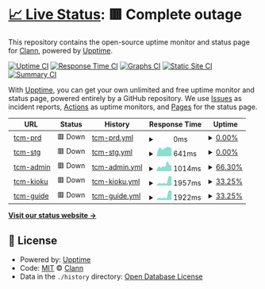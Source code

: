 # [📈 Live Status](https://clann-inc.github.io/tcm-upptime): <!--live status--> **🟥 Complete outage**

This repository contains the open-source uptime monitor and status page for [Clann](https://clann-inc.com/), powered by [Upptime](https://github.com/upptime/upptime).

[![Uptime CI](https://github.com/clann-inc/tcm-upptime/workflows/Uptime%20CI/badge.svg)](https://github.com/clann-inc/tcm-upptime/actions?query=workflow%3A%22Uptime+CI%22)
[![Response Time CI](https://github.com/clann-inc/tcm-upptime/workflows/Response%20Time%20CI/badge.svg)](https://github.com/clann-inc/tcm-upptime/actions?query=workflow%3A%22Response+Time+CI%22)
[![Graphs CI](https://github.com/clann-inc/tcm-upptime/workflows/Graphs%20CI/badge.svg)](https://github.com/clann-inc/tcm-upptime/actions?query=workflow%3A%22Graphs+CI%22)
[![Static Site CI](https://github.com/clann-inc/tcm-upptime/workflows/Static%20Site%20CI/badge.svg)](https://github.com/clann-inc/tcm-upptime/actions?query=workflow%3A%22Static+Site+CI%22)
[![Summary CI](https://github.com/clann-inc/tcm-upptime/workflows/Summary%20CI/badge.svg)](https://github.com/clann-inc/tcm-upptime/actions?query=workflow%3A%22Summary+CI%22)

With [Upptime](https://upptime.js.org), you can get your own unlimited and free uptime monitor and status page, powered entirely by a GitHub repository. We use [Issues](https://github.com/clann-inc/tcm-upptime/issues) as incident reports, [Actions](https://github.com/clann-inc/tcm-upptime/actions) as uptime monitors, and [Pages](https://clann-inc.github.io/tcm-upptime) for the status page.

<!--start: status pages-->
<!-- This summary is generated by Upptime (https://github.com/upptime/upptime) -->
<!-- Do not edit this manually, your changes will be overwritten -->
<!-- prettier-ignore -->
| URL | Status | History | Response Time | Uptime |
| --- | ------ | ------- | ------------- | ------ |
| <img alt="" src="https://icons.duckduckgo.com/ip3/tcm-prd.clann.dev.ico" height="13"> [tcm-prd](https://tcm-prd.clann.dev/) | 🟥 Down | [tcm-prd.yml](https://github.com/clann-inc/tcm-upptime/commits/HEAD/history/tcm-prd.yml) | <details><summary><img alt="Response time graph" src="./graphs/tcm-prd/response-time-week.png" height="20"> 0ms</summary><br><a href="https://clann-inc.github.io/tcm-upptime/history/tcm-prd"><img alt="Response time 602" src="https://img.shields.io/endpoint?url=https%3A%2F%2Fraw.githubusercontent.com%2Fclann-inc%2Ftcm-upptime%2FHEAD%2Fapi%2Ftcm-prd%2Fresponse-time.json"></a><br><a href="https://clann-inc.github.io/tcm-upptime/history/tcm-prd"><img alt="24-hour response time 0" src="https://img.shields.io/endpoint?url=https%3A%2F%2Fraw.githubusercontent.com%2Fclann-inc%2Ftcm-upptime%2FHEAD%2Fapi%2Ftcm-prd%2Fresponse-time-day.json"></a><br><a href="https://clann-inc.github.io/tcm-upptime/history/tcm-prd"><img alt="7-day response time 0" src="https://img.shields.io/endpoint?url=https%3A%2F%2Fraw.githubusercontent.com%2Fclann-inc%2Ftcm-upptime%2FHEAD%2Fapi%2Ftcm-prd%2Fresponse-time-week.json"></a><br><a href="https://clann-inc.github.io/tcm-upptime/history/tcm-prd"><img alt="30-day response time 647" src="https://img.shields.io/endpoint?url=https%3A%2F%2Fraw.githubusercontent.com%2Fclann-inc%2Ftcm-upptime%2FHEAD%2Fapi%2Ftcm-prd%2Fresponse-time-month.json"></a><br><a href="https://clann-inc.github.io/tcm-upptime/history/tcm-prd"><img alt="1-year response time 602" src="https://img.shields.io/endpoint?url=https%3A%2F%2Fraw.githubusercontent.com%2Fclann-inc%2Ftcm-upptime%2FHEAD%2Fapi%2Ftcm-prd%2Fresponse-time-year.json"></a></details> | <details><summary><a href="https://clann-inc.github.io/tcm-upptime/history/tcm-prd">0.00%</a></summary><a href="https://clann-inc.github.io/tcm-upptime/history/tcm-prd"><img alt="All-time uptime 41.07%" src="https://img.shields.io/endpoint?url=https%3A%2F%2Fraw.githubusercontent.com%2Fclann-inc%2Ftcm-upptime%2FHEAD%2Fapi%2Ftcm-prd%2Fuptime.json"></a><br><a href="https://clann-inc.github.io/tcm-upptime/history/tcm-prd"><img alt="24-hour uptime 0.00%" src="https://img.shields.io/endpoint?url=https%3A%2F%2Fraw.githubusercontent.com%2Fclann-inc%2Ftcm-upptime%2FHEAD%2Fapi%2Ftcm-prd%2Fuptime-day.json"></a><br><a href="https://clann-inc.github.io/tcm-upptime/history/tcm-prd"><img alt="7-day uptime 0.00%" src="https://img.shields.io/endpoint?url=https%3A%2F%2Fraw.githubusercontent.com%2Fclann-inc%2Ftcm-upptime%2FHEAD%2Fapi%2Ftcm-prd%2Fuptime-week.json"></a><br><a href="https://clann-inc.github.io/tcm-upptime/history/tcm-prd"><img alt="30-day uptime 34.76%" src="https://img.shields.io/endpoint?url=https%3A%2F%2Fraw.githubusercontent.com%2Fclann-inc%2Ftcm-upptime%2FHEAD%2Fapi%2Ftcm-prd%2Fuptime-month.json"></a><br><a href="https://clann-inc.github.io/tcm-upptime/history/tcm-prd"><img alt="1-year uptime 41.07%" src="https://img.shields.io/endpoint?url=https%3A%2F%2Fraw.githubusercontent.com%2Fclann-inc%2Ftcm-upptime%2FHEAD%2Fapi%2Ftcm-prd%2Fuptime-year.json"></a></details>
| <img alt="" src="https://icons.duckduckgo.com/ip3/tcm-stg.clann.dev.ico" height="13"> [tcm-stg](https://tcm-stg.clann.dev/) | 🟥 Down | [tcm-stg.yml](https://github.com/clann-inc/tcm-upptime/commits/HEAD/history/tcm-stg.yml) | <details><summary><img alt="Response time graph" src="./graphs/tcm-stg/response-time-week.png" height="20"> 641ms</summary><br><a href="https://clann-inc.github.io/tcm-upptime/history/tcm-stg"><img alt="Response time 602" src="https://img.shields.io/endpoint?url=https%3A%2F%2Fraw.githubusercontent.com%2Fclann-inc%2Ftcm-upptime%2FHEAD%2Fapi%2Ftcm-stg%2Fresponse-time.json"></a><br><a href="https://clann-inc.github.io/tcm-upptime/history/tcm-stg"><img alt="24-hour response time 0" src="https://img.shields.io/endpoint?url=https%3A%2F%2Fraw.githubusercontent.com%2Fclann-inc%2Ftcm-upptime%2FHEAD%2Fapi%2Ftcm-stg%2Fresponse-time-day.json"></a><br><a href="https://clann-inc.github.io/tcm-upptime/history/tcm-stg"><img alt="7-day response time 641" src="https://img.shields.io/endpoint?url=https%3A%2F%2Fraw.githubusercontent.com%2Fclann-inc%2Ftcm-upptime%2FHEAD%2Fapi%2Ftcm-stg%2Fresponse-time-week.json"></a><br><a href="https://clann-inc.github.io/tcm-upptime/history/tcm-stg"><img alt="30-day response time 634" src="https://img.shields.io/endpoint?url=https%3A%2F%2Fraw.githubusercontent.com%2Fclann-inc%2Ftcm-upptime%2FHEAD%2Fapi%2Ftcm-stg%2Fresponse-time-month.json"></a><br><a href="https://clann-inc.github.io/tcm-upptime/history/tcm-stg"><img alt="1-year response time 602" src="https://img.shields.io/endpoint?url=https%3A%2F%2Fraw.githubusercontent.com%2Fclann-inc%2Ftcm-upptime%2FHEAD%2Fapi%2Ftcm-stg%2Fresponse-time-year.json"></a></details> | <details><summary><a href="https://clann-inc.github.io/tcm-upptime/history/tcm-stg">0.00%</a></summary><a href="https://clann-inc.github.io/tcm-upptime/history/tcm-stg"><img alt="All-time uptime 0.05%" src="https://img.shields.io/endpoint?url=https%3A%2F%2Fraw.githubusercontent.com%2Fclann-inc%2Ftcm-upptime%2FHEAD%2Fapi%2Ftcm-stg%2Fuptime.json"></a><br><a href="https://clann-inc.github.io/tcm-upptime/history/tcm-stg"><img alt="24-hour uptime 0.00%" src="https://img.shields.io/endpoint?url=https%3A%2F%2Fraw.githubusercontent.com%2Fclann-inc%2Ftcm-upptime%2FHEAD%2Fapi%2Ftcm-stg%2Fuptime-day.json"></a><br><a href="https://clann-inc.github.io/tcm-upptime/history/tcm-stg"><img alt="7-day uptime 0.00%" src="https://img.shields.io/endpoint?url=https%3A%2F%2Fraw.githubusercontent.com%2Fclann-inc%2Ftcm-upptime%2FHEAD%2Fapi%2Ftcm-stg%2Fuptime-week.json"></a><br><a href="https://clann-inc.github.io/tcm-upptime/history/tcm-stg"><img alt="30-day uptime 0.00%" src="https://img.shields.io/endpoint?url=https%3A%2F%2Fraw.githubusercontent.com%2Fclann-inc%2Ftcm-upptime%2FHEAD%2Fapi%2Ftcm-stg%2Fuptime-month.json"></a><br><a href="https://clann-inc.github.io/tcm-upptime/history/tcm-stg"><img alt="1-year uptime 0.05%" src="https://img.shields.io/endpoint?url=https%3A%2F%2Fraw.githubusercontent.com%2Fclann-inc%2Ftcm-upptime%2FHEAD%2Fapi%2Ftcm-stg%2Fuptime-year.json"></a></details>
| <img alt="" src="https://icons.duckduckgo.com/ip3/tcm-admin.clann.dev.ico" height="13"> [tcm-admin](https://tcm-admin.clann.dev/) | 🟥 Down | [tcm-admin.yml](https://github.com/clann-inc/tcm-upptime/commits/HEAD/history/tcm-admin.yml) | <details><summary><img alt="Response time graph" src="./graphs/tcm-admin/response-time-week.png" height="20"> 1014ms</summary><br><a href="https://clann-inc.github.io/tcm-upptime/history/tcm-admin"><img alt="Response time 807" src="https://img.shields.io/endpoint?url=https%3A%2F%2Fraw.githubusercontent.com%2Fclann-inc%2Ftcm-upptime%2FHEAD%2Fapi%2Ftcm-admin%2Fresponse-time.json"></a><br><a href="https://clann-inc.github.io/tcm-upptime/history/tcm-admin"><img alt="24-hour response time 0" src="https://img.shields.io/endpoint?url=https%3A%2F%2Fraw.githubusercontent.com%2Fclann-inc%2Ftcm-upptime%2FHEAD%2Fapi%2Ftcm-admin%2Fresponse-time-day.json"></a><br><a href="https://clann-inc.github.io/tcm-upptime/history/tcm-admin"><img alt="7-day response time 1014" src="https://img.shields.io/endpoint?url=https%3A%2F%2Fraw.githubusercontent.com%2Fclann-inc%2Ftcm-upptime%2FHEAD%2Fapi%2Ftcm-admin%2Fresponse-time-week.json"></a><br><a href="https://clann-inc.github.io/tcm-upptime/history/tcm-admin"><img alt="30-day response time 818" src="https://img.shields.io/endpoint?url=https%3A%2F%2Fraw.githubusercontent.com%2Fclann-inc%2Ftcm-upptime%2FHEAD%2Fapi%2Ftcm-admin%2Fresponse-time-month.json"></a><br><a href="https://clann-inc.github.io/tcm-upptime/history/tcm-admin"><img alt="1-year response time 807" src="https://img.shields.io/endpoint?url=https%3A%2F%2Fraw.githubusercontent.com%2Fclann-inc%2Ftcm-upptime%2FHEAD%2Fapi%2Ftcm-admin%2Fresponse-time-year.json"></a></details> | <details><summary><a href="https://clann-inc.github.io/tcm-upptime/history/tcm-admin">66.30%</a></summary><a href="https://clann-inc.github.io/tcm-upptime/history/tcm-admin"><img alt="All-time uptime 92.76%" src="https://img.shields.io/endpoint?url=https%3A%2F%2Fraw.githubusercontent.com%2Fclann-inc%2Ftcm-upptime%2FHEAD%2Fapi%2Ftcm-admin%2Fuptime.json"></a><br><a href="https://clann-inc.github.io/tcm-upptime/history/tcm-admin"><img alt="24-hour uptime 0.00%" src="https://img.shields.io/endpoint?url=https%3A%2F%2Fraw.githubusercontent.com%2Fclann-inc%2Ftcm-upptime%2FHEAD%2Fapi%2Ftcm-admin%2Fuptime-day.json"></a><br><a href="https://clann-inc.github.io/tcm-upptime/history/tcm-admin"><img alt="7-day uptime 66.30%" src="https://img.shields.io/endpoint?url=https%3A%2F%2Fraw.githubusercontent.com%2Fclann-inc%2Ftcm-upptime%2FHEAD%2Fapi%2Ftcm-admin%2Fuptime-week.json"></a><br><a href="https://clann-inc.github.io/tcm-upptime/history/tcm-admin"><img alt="30-day uptime 92.25%" src="https://img.shields.io/endpoint?url=https%3A%2F%2Fraw.githubusercontent.com%2Fclann-inc%2Ftcm-upptime%2FHEAD%2Fapi%2Ftcm-admin%2Fuptime-month.json"></a><br><a href="https://clann-inc.github.io/tcm-upptime/history/tcm-admin"><img alt="1-year uptime 92.76%" src="https://img.shields.io/endpoint?url=https%3A%2F%2Fraw.githubusercontent.com%2Fclann-inc%2Ftcm-upptime%2FHEAD%2Fapi%2Ftcm-admin%2Fuptime-year.json"></a></details>
| <img alt="" src="https://icons.duckduckgo.com/ip3/tcm-kioku.clann.dev.ico" height="13"> [tcm-kioku](https://tcm-kioku.clann.dev/) | 🟥 Down | [tcm-kioku.yml](https://github.com/clann-inc/tcm-upptime/commits/HEAD/history/tcm-kioku.yml) | <details><summary><img alt="Response time graph" src="./graphs/tcm-kioku/response-time-week.png" height="20"> 1957ms</summary><br><a href="https://clann-inc.github.io/tcm-upptime/history/tcm-kioku"><img alt="Response time 963" src="https://img.shields.io/endpoint?url=https%3A%2F%2Fraw.githubusercontent.com%2Fclann-inc%2Ftcm-upptime%2FHEAD%2Fapi%2Ftcm-kioku%2Fresponse-time.json"></a><br><a href="https://clann-inc.github.io/tcm-upptime/history/tcm-kioku"><img alt="24-hour response time 0" src="https://img.shields.io/endpoint?url=https%3A%2F%2Fraw.githubusercontent.com%2Fclann-inc%2Ftcm-upptime%2FHEAD%2Fapi%2Ftcm-kioku%2Fresponse-time-day.json"></a><br><a href="https://clann-inc.github.io/tcm-upptime/history/tcm-kioku"><img alt="7-day response time 1957" src="https://img.shields.io/endpoint?url=https%3A%2F%2Fraw.githubusercontent.com%2Fclann-inc%2Ftcm-upptime%2FHEAD%2Fapi%2Ftcm-kioku%2Fresponse-time-week.json"></a><br><a href="https://clann-inc.github.io/tcm-upptime/history/tcm-kioku"><img alt="30-day response time 996" src="https://img.shields.io/endpoint?url=https%3A%2F%2Fraw.githubusercontent.com%2Fclann-inc%2Ftcm-upptime%2FHEAD%2Fapi%2Ftcm-kioku%2Fresponse-time-month.json"></a><br><a href="https://clann-inc.github.io/tcm-upptime/history/tcm-kioku"><img alt="1-year response time 963" src="https://img.shields.io/endpoint?url=https%3A%2F%2Fraw.githubusercontent.com%2Fclann-inc%2Ftcm-upptime%2FHEAD%2Fapi%2Ftcm-kioku%2Fresponse-time-year.json"></a></details> | <details><summary><a href="https://clann-inc.github.io/tcm-upptime/history/tcm-kioku">33.25%</a></summary><a href="https://clann-inc.github.io/tcm-upptime/history/tcm-kioku"><img alt="All-time uptime 85.66%" src="https://img.shields.io/endpoint?url=https%3A%2F%2Fraw.githubusercontent.com%2Fclann-inc%2Ftcm-upptime%2FHEAD%2Fapi%2Ftcm-kioku%2Fuptime.json"></a><br><a href="https://clann-inc.github.io/tcm-upptime/history/tcm-kioku"><img alt="24-hour uptime 0.00%" src="https://img.shields.io/endpoint?url=https%3A%2F%2Fraw.githubusercontent.com%2Fclann-inc%2Ftcm-upptime%2FHEAD%2Fapi%2Ftcm-kioku%2Fuptime-day.json"></a><br><a href="https://clann-inc.github.io/tcm-upptime/history/tcm-kioku"><img alt="7-day uptime 33.25%" src="https://img.shields.io/endpoint?url=https%3A%2F%2Fraw.githubusercontent.com%2Fclann-inc%2Ftcm-upptime%2FHEAD%2Fapi%2Ftcm-kioku%2Fuptime-week.json"></a><br><a href="https://clann-inc.github.io/tcm-upptime/history/tcm-kioku"><img alt="30-day uptime 84.64%" src="https://img.shields.io/endpoint?url=https%3A%2F%2Fraw.githubusercontent.com%2Fclann-inc%2Ftcm-upptime%2FHEAD%2Fapi%2Ftcm-kioku%2Fuptime-month.json"></a><br><a href="https://clann-inc.github.io/tcm-upptime/history/tcm-kioku"><img alt="1-year uptime 85.66%" src="https://img.shields.io/endpoint?url=https%3A%2F%2Fraw.githubusercontent.com%2Fclann-inc%2Ftcm-upptime%2FHEAD%2Fapi%2Ftcm-kioku%2Fuptime-year.json"></a></details>
| <img alt="" src="https://icons.duckduckgo.com/ip3/tcm-guide.clann.dev.ico" height="13"> [tcm-guide](https://tcm-guide.clann.dev/) | 🟥 Down | [tcm-guide.yml](https://github.com/clann-inc/tcm-upptime/commits/HEAD/history/tcm-guide.yml) | <details><summary><img alt="Response time graph" src="./graphs/tcm-guide/response-time-week.png" height="20"> 1922ms</summary><br><a href="https://clann-inc.github.io/tcm-upptime/history/tcm-guide"><img alt="Response time 868" src="https://img.shields.io/endpoint?url=https%3A%2F%2Fraw.githubusercontent.com%2Fclann-inc%2Ftcm-upptime%2FHEAD%2Fapi%2Ftcm-guide%2Fresponse-time.json"></a><br><a href="https://clann-inc.github.io/tcm-upptime/history/tcm-guide"><img alt="24-hour response time 0" src="https://img.shields.io/endpoint?url=https%3A%2F%2Fraw.githubusercontent.com%2Fclann-inc%2Ftcm-upptime%2FHEAD%2Fapi%2Ftcm-guide%2Fresponse-time-day.json"></a><br><a href="https://clann-inc.github.io/tcm-upptime/history/tcm-guide"><img alt="7-day response time 1922" src="https://img.shields.io/endpoint?url=https%3A%2F%2Fraw.githubusercontent.com%2Fclann-inc%2Ftcm-upptime%2FHEAD%2Fapi%2Ftcm-guide%2Fresponse-time-week.json"></a><br><a href="https://clann-inc.github.io/tcm-upptime/history/tcm-guide"><img alt="30-day response time 902" src="https://img.shields.io/endpoint?url=https%3A%2F%2Fraw.githubusercontent.com%2Fclann-inc%2Ftcm-upptime%2FHEAD%2Fapi%2Ftcm-guide%2Fresponse-time-month.json"></a><br><a href="https://clann-inc.github.io/tcm-upptime/history/tcm-guide"><img alt="1-year response time 868" src="https://img.shields.io/endpoint?url=https%3A%2F%2Fraw.githubusercontent.com%2Fclann-inc%2Ftcm-upptime%2FHEAD%2Fapi%2Ftcm-guide%2Fresponse-time-year.json"></a></details> | <details><summary><a href="https://clann-inc.github.io/tcm-upptime/history/tcm-guide">33.25%</a></summary><a href="https://clann-inc.github.io/tcm-upptime/history/tcm-guide"><img alt="All-time uptime 85.66%" src="https://img.shields.io/endpoint?url=https%3A%2F%2Fraw.githubusercontent.com%2Fclann-inc%2Ftcm-upptime%2FHEAD%2Fapi%2Ftcm-guide%2Fuptime.json"></a><br><a href="https://clann-inc.github.io/tcm-upptime/history/tcm-guide"><img alt="24-hour uptime 0.00%" src="https://img.shields.io/endpoint?url=https%3A%2F%2Fraw.githubusercontent.com%2Fclann-inc%2Ftcm-upptime%2FHEAD%2Fapi%2Ftcm-guide%2Fuptime-day.json"></a><br><a href="https://clann-inc.github.io/tcm-upptime/history/tcm-guide"><img alt="7-day uptime 33.25%" src="https://img.shields.io/endpoint?url=https%3A%2F%2Fraw.githubusercontent.com%2Fclann-inc%2Ftcm-upptime%2FHEAD%2Fapi%2Ftcm-guide%2Fuptime-week.json"></a><br><a href="https://clann-inc.github.io/tcm-upptime/history/tcm-guide"><img alt="30-day uptime 84.64%" src="https://img.shields.io/endpoint?url=https%3A%2F%2Fraw.githubusercontent.com%2Fclann-inc%2Ftcm-upptime%2FHEAD%2Fapi%2Ftcm-guide%2Fuptime-month.json"></a><br><a href="https://clann-inc.github.io/tcm-upptime/history/tcm-guide"><img alt="1-year uptime 85.66%" src="https://img.shields.io/endpoint?url=https%3A%2F%2Fraw.githubusercontent.com%2Fclann-inc%2Ftcm-upptime%2FHEAD%2Fapi%2Ftcm-guide%2Fuptime-year.json"></a></details>

<!--end: status pages-->

[**Visit our status website →**](https://clann-inc.github.io/tcm-upptime)

## 📄 License

- Powered by: [Upptime](https://github.com/upptime/upptime)
- Code: [MIT](./LICENSE) © [Clann](https://clann-inc.com/)
- Data in the `./history` directory: [Open Database License](https://opendatacommons.org/licenses/odbl/1-0/)
